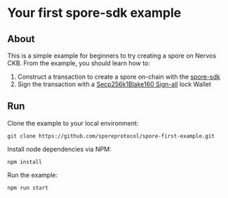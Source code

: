 # Your first spore-sdk example

## About

This is a simple example for beginners to try creating a spore on Nervos CKB.
From the example, you should learn how to:

1. Construct a transaction to create a spore on-chain with the [spore-sdk](https://github.com/sporeprotocol/spore-sdk)
2. Sign the transaction with a [Secp256k1Blake160 Sign-all](https://github.com/nervosnetwork/ckb-system-scripts/blob/master/c/secp256k1_blake160_sighash_all.c) lock Wallet

## Run

Clone the example to your local environment: 

```shell
git clone https://github.com/sporeprotocol/spore-first-example.git
```

Install node dependencies via NPM:

```shell
npm install
```

Run the example:

```shell
npm run start
```
